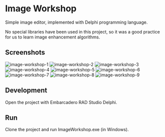 # Image Workshop

Simple image editor, implemented with Delphi programming language.

No special libraries have been used in this project, so it was a good practice for us to learn image enhancement algorithms.

## Screenshots

![image-workshop-1](https://user-images.githubusercontent.com/7780269/46572772-4b47aa80-c998-11e8-8c2c-b7bab9bdf31a.JPG)
![image-workshop-2](https://user-images.githubusercontent.com/7780269/46572773-4b47aa80-c998-11e8-94aa-a3188690ec2e.JPG)
![image-workshop-3](https://user-images.githubusercontent.com/7780269/46572774-4be04100-c998-11e8-8289-1b8dffb70d42.JPG)
![image-workshop-4](https://user-images.githubusercontent.com/7780269/46572775-4be04100-c998-11e8-8a0b-e64c46e4b205.JPG)
![image-workshop-5](https://user-images.githubusercontent.com/7780269/46572776-4be04100-c998-11e8-8ea1-a9f708f4a9f3.JPG)
![image-workshop-6](https://user-images.githubusercontent.com/7780269/46572777-4c78d780-c998-11e8-9518-235596510fa9.JPG)
![image-workshop-7](https://user-images.githubusercontent.com/7780269/46572778-4c78d780-c998-11e8-9881-4e313fa04262.JPG)
![image-workshop-8](https://user-images.githubusercontent.com/7780269/46572779-4d116e00-c998-11e8-8659-b0b64031ff60.JPG)
![image-workshop-9](https://user-images.githubusercontent.com/7780269/46572780-4d116e00-c998-11e8-8e69-a71b1caa1fa4.JPG)

## Development

Open the project with Embarcadero RAD Studio Delphi.

## Run

Clone the project and run ImageWorkshop.exe (in Windows).
